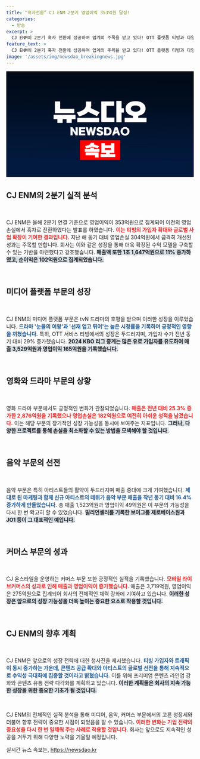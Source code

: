 ```yaml
---
title: “흑자전환” CJ ENM 2분기 영업이익 353억원 달성!
categories:
  - 방송
excerpt: >
  CJ ENM이 2분기 흑자 전환에 성공하며 업계의 주목을 받고 있다! OTT 플랫폼 티빙과 다양한 콘텐츠 덕분에 매출이 11% 증가한 1조 1,647억원을 기록했으며, 글로벌 사업 확장에도 박차를 가할 예정이다.
feature_text: >
  CJ ENM이 2분기 흑자 전환에 성공하며 업계의 주목을 받고 있다! OTT 플랫폼 티빙과 다양한 콘텐츠 덕분에 매출이 11% 증가한 1조 1,647억원을 기록했으며, 글로벌 사업 확장에도 박차를 가할 예정이다.
image: '/assets/img/newsdao_breakingnews.jpg'
---
```


<p><img src="/assets/img/newsdao_breakingnews.jpg" alt="cryptoinkorea 속보" /></p>

<h2 data-ke-size="size26">CJ ENM의 2분기 실적 분석</h2>

<p data-ke-size="size16">&nbsp;</p>

<p>CJ ENM은 올해 2분기 연결 기준으로 영업이익이 353억원으로 집계되어 이전의 영업손실에서 흑자로 전환하였다는 발표를 하였습니다. <b><span style="color: #ee2323;">이는 티빙의 가입자 확대와 글로벌 사업 확장이 기여한 결과입니다.</span></b> 지난 해 동기 대비 영업손실 304억원에서 급격히 개선된 성과는 주목할 만합니다. 회사는 이와 같은 성장을 통해 더욱 확장된 수익 모델을 구축할 수 있는 기반을 마련했다고 강조했습니다. <b><span style="background-color: #21538527;">매출액 또한 1조 1,647억원으로 11% 증가하였고, 순이익은 102억원으로 집계되었습니다.</span></b></p>

<p data-ke-size="size16">&nbsp;</p>

<h2 data-ke-size="size26">미디어 플랫폼 부문의 성장</h2>

<p data-ke-size="size16">&nbsp;</p>

<p>CJ ENM의 미디어 플랫폼 부문은 tvN 드라마의 호평을 받으며 이러한 성장을 이루었습니다. <b><span style="color: #1a5490;">드라마 '눈물의 여왕'과 '선재 업고 튀어'는 높은 시청률을 기록하며 긍정적인 영향을 끼쳤습니다.</span></b> 특히, OTT 서비스 티빙에서의 성장은 두드러지며, 가입자 수가 전년 동기 대비 29% 증가했습니다. <b><span style="background-color: #21538527;">2024 KBO 리그 중계는 많은 유료 가입자를 유도하여 매출 3,529억원과 영업이익 165억원을 기록했습니다.</span></b></p>

<p data-ke-size="size16">&nbsp;</p>

<h2 data-ke-size="size26">영화와 드라마 부문의 상황</h2>

<p data-ke-size="size16">&nbsp;</p>

<p>영화 드라마 부문에서도 긍정적인 변화가 관찰되었습니다. <b><span style="color: #ee2323;">매출은 전년 대비 25.3% 증가한 2,876억원을 기록했으나 영업손실은 182억원으로 여전히 아쉬운 성적을 남겼습니다.</span></b> 이는 해당 부문의 장기적인 성장 가능성을 동시에 보여주는 지표입니다. <b><span style="background-color: #21538527;">그러나, 다양한 프로젝트를 통해 손실을 최소화할 수 있는 방법을 모색해야 할 것입니다.</span></b></p>

<p data-ke-size="size16">&nbsp;</p>

<h2 data-ke-size="size26">음악 부문의 선전</h2>

<p data-ke-size="size16">&nbsp;</p>

<p>음악 부문은 특히 아티스트들의 활약이 두드러지며 매출 증대에 크게 기여했습니다. <b><span style="color: #1a5490;">제대로 된 마케팅과 함께 신규 아티스트의 데뷔가 음악 부문 매출을 작년 동기 대비 16.4% 증가하게 만들었습니다.</span></b> 총 매출 1,523억원과 영업이익 49억원은 이 부문의 가능성을 다시 한 번 확고히 할 수 있었습니다. <b><span style="background-color: #21538527;">밀리언셀러를 기록한 보이그룹 제로베이스원과 JO1 등이 그 대표적인 예입니다.</span></b></p>

<p data-ke-size="size16">&nbsp;</p>

<h2 data-ke-size="size26">커머스 부문의 성과</h2>

<p data-ke-size="size16">&nbsp;</p>

<p>CJ 온스타일을 운영하는 커머스 부문 또한 긍정적인 실적을 기록했습니다. <b><span style="color: #ee2323;">모바일 라이브커머스의 성과로 인해 매출과 영업이익이 증가했습니다.</span></b> 매출은 3,719억원, 영업이익은 275억원으로 집계되어 회사의 전체적인 체력 강화에 기여하고 있습니다. <b><span style="background-color: #21538527;">이러한 성장은 앞으로의 성장 가능성을 더욱 높이는 중요한 요소로 작용할 것입니다.</span></b></p>

<p data-ke-size="size16">&nbsp;</p>

<h2 data-ke-size="size26">CJ ENM의 향후 계획</h2>

<p data-ke-size="size16">&nbsp;</p>

<p>CJ ENM은 앞으로의 성장 전략에 대한 청사진을 제시했습니다. <b><span style="color: #1a5490;">티빙 가입자와 트래픽이 동시 증가하는 가운데, 콘텐츠 공급 확대와 아티스트의 글로벌 선전을 통해 지속적으로 수익성 극대화에 집중할 것이라고 밝혔습니다.</span></b> 이를 위해 프리미엄 콘텐츠 라인업 강화와 콘텐츠 유통 전략 다각화를 계획하고 있습니다. <b><span style="background-color: #21538527;">이러한 계획들은 회사의 지속 가능한 성장을 위한 중요한 기초가 될 것입니다.</span></b></p>

<p data-ke-size="size16">&nbsp;</p>

<p>CJ ENM의 전체적인 실적 분석을 통해 미디어, 음악, 커머스 부문에서의 고른 성장세와 더불어 향후 전략이 중요한 시점이 되었음을 알 수 있습니다. <b><span style="color: #ee2323;">이러한 변화는 기업 전략의 중요성을 다시 한 번 일깨워 주는 사례로 작용할 것입니다.</span></b> 회사는 앞으로도 지속적인 성공을 거두기 위해 다양한 노력을 기울일 예정입니다.</p>
실시간 뉴스 속보는, <a href="https://newsdao.kr" rel="dofollow">https://newsdao.kr</a>


